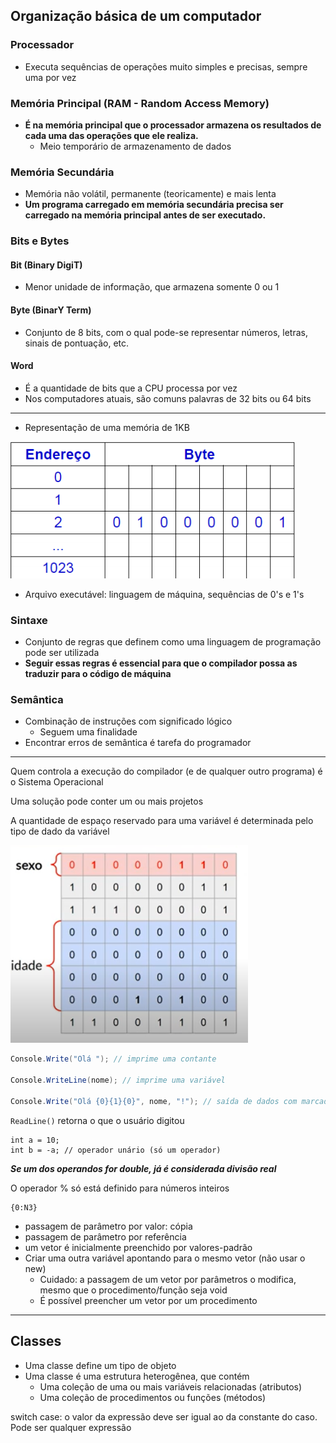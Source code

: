 ## Organização básica de um computador

### Processador

- Executa sequências de operações muito simples e precisas, sempre uma por vez

### Memória Principal (RAM - Random Access Memory)

- **É na memória principal que o processador armazena os resultados de cada uma das operações que ele realiza.**
  - Meio temporário de armazenamento de dados

### Memória Secundária

- Memória não volátil, permanente (teoricamente) e mais lenta
- **Um programa carregado em memória secundária precisa ser carregado na memória principal antes de ser executado.**

### Bits e Bytes

#### Bit (Binary DigiT)

- Menor unidade de informação, que armazena somente 0 ou 1

#### Byte (BinarY Term)

- Conjunto de 8 bits, com o qual pode-se representar números, letras, sinais de pontuação, etc.

#### Word

- É a quantidade de bits que a CPU processa por vez
- Nos computadores atuais, são comuns palavras de 32 bits ou 64 bits

---

- Representação de uma memória de 1KB

![image-20201214205614460](image-20201214205614460.png)

- Arquivo executável: linguagem de máquina, sequências de 0's e 1's

### Sintaxe

- Conjunto de regras que definem como uma linguagem de programação pode ser utilizada
- **Seguir essas regras é essencial para que o compilador possa as traduzir para o código de máquina**

### Semântica

- Combinação de instruções com significado lógico
  - Seguem uma finalidade
- Encontrar erros de semântica é tarefa do programador



---

Quem controla a execução do compilador (e de qualquer outro programa) é o Sistema Operacional

Uma solução pode conter um ou mais projetos

A quantidade de espaço reservado para uma variável é determinada pelo tipo de dado da variável

![image-20201214211446845](image-20201214211446845.png)

```c#
Console.Write("Olá "); // imprime uma contante

Console.WriteLine(nome); // imprime uma variável

Console.Write("Olá {0}{1}{0}", nome, "!"); // saída de dados com marcadores
```

`ReadLine()` retorna o que o usuário digitou

```
int a = 10;
int b = -a; // operador unário (só um operador)

```

***Se um dos operandos for double, já é considerada divisão real***

O operador % só está definido para números inteiros

```
{0:N3}
```

- passagem de parâmetro por valor: cópia
- passagem de parâmetro por referência
- um vetor é inicialmente preenchido por valores-padrão
- Criar uma outra variável apontando para o mesmo vetor (não usar o new)
  - Cuidado: a passagem de um vetor por parâmetros o modifica, mesmo que o procedimento/função seja void
  - É possível preencher um vetor por um procedimento

---

## Classes

- Uma classe define um tipo de objeto
- Uma classe é uma estrutura heterogênea, que contém
  - Uma coleção de uma ou mais variáveis relacionadas (atributos)
  - Uma coleção de procedimentos ou funções (métodos)

switch case: o valor da expressão deve ser igual ao da constante do caso. Pode ser qualquer expressão

